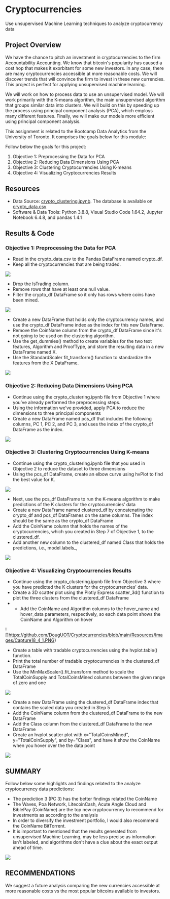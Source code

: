 # Cryptocurrencies
Use unsupervised Machine Learning techniques to analyze cryptocurrency data

## Project Overview

We have the chance to pitch an investment in cryptocurrencies to the firm Accountability Accounting. We know that bitcoin's popularity has caused a cost hop that makes it exorbitant for some new investors. In any case, there are many cryptocurrencies accessible at more reasonable costs. We will discover trends that will convince the firm to invest in these new currencies. This project is perfect for applying unsupervised machine learning.

We will work on how to process data to use an unsupervised model. We will work primarily with the K-means algorithm, the main unsupervised algorithm that groups similar data into clusters. We will build on this by speeding up the process using principal component analysis (PCA), which employs many different features. Finally, we will make our models more efficient using principal component analysis.

This assignment is related to the Bootcamp Data Analytics from the University of Toronto. It comprises the goals below for this module: 

Follow below the goals for this project:

1) Objective 1: Preprocessing the Data for PCA
2) Objective 2: Reducing Data Dimensions Using PCA
3) Objective 3: Clustering Cryptocurrencies Using K-means
4) Objective 4: Visualizing Cryptocurrencies Results

## Resources

* Data Source: [crypto_clustering.ipynb](https://github.com/DougUOT/Cryptocurrencies/blob/main/crypto_clustering.ipynb). The database is available on [crypto_data.csv](https://github.com/DougUOT/Cryptocurrencies/blob/main/Resources/crypto_data.csv) 
* Software & Data Tools: Python 3.8.8, Visual Studio Code 1.64.2, Jupyter Notebook 6.4.8, and pandas 1.4.1

## Results & Code

### Objective 1: Preprocessing the Data for PCA

  * Read in the crypto_data.csv to the Pandas DataFrame named crypto_df.
  * Keep all the cryptocurrencies that are being traded.

![](https://github.com/DougUOT/Cryptocurrencies/blob/main/Resources/Images/Capture18_1_1.PNG)

  * Drop the IsTrading column.
  * Remove rows that have at least one null value.
  * Filter the crypto_df DataFrame so it only has rows where coins have been mined.

![](https://github.com/DougUOT/Cryptocurrencies/blob/main/Resources/Images/Capture18_1_2.PNG)

  * Create a new DataFrame that holds only the cryptocurrency names, and use the crypto_df DataFrame index as the index for this new DataFrame.
  * Remove the CoinName column from the crypto_df DataFrame since it's not going to be used on the clustering algorithm.
  * Use the get_dummies() method to create variables for the two text features, Algorithm and ProofType, and store the resulting data in a new DataFrame named X.
  * Use the StandardScaler fit_transform() function to standardize the features from the X DataFrame.

![](https://github.com/DougUOT/Cryptocurrencies/blob/main/Resources/Images/Capture18_1_3.PNG)

### Objective 2: Reducing Data Dimensions Using PCA

  * Continue using the crypto_clustering.ipynb file from Objective 1 where you’ve already performed the preprocessing steps.
  * Using the information we’ve provided, apply PCA to reduce the dimensions to three principal components
  * Create a new DataFrame named pcs_df that includes the following columns, PC 1, PC 2, and PC 3, and uses the index of the crypto_df DataFrame as the index.

![](https://github.com/DougUOT/Cryptocurrencies/blob/main/Resources/Images/Capture18_2.PNG)

### Objective 3: Clustering Cryptocurrencies Using K-means

  * Continue using the crypto_clustering.ipynb file that you used in Objective 2 to reduce the dataset to three dimensions
  * Using the pcs_df DataFrame, create an elbow curve using hvPlot to find the best value for K.

![](https://github.com/DougUOT/Cryptocurrencies/blob/main/Resources/Images/Capture18_3_1.PNG)

  * Next, use the pcs_df DataFrame to run the K-means algorithm to make predictions of the K clusters for the cryptocurrencies’ data
  * Create a new DataFrame named clustered_df by concatenating the crypto_df and pcs_df DataFrames on the same columns. The index should be the same as the crypto_df DataFrame
  * Add the CoinName column that holds the names of the cryptocurrencies, which you created in Step 7 of Objective 1, to the clustered_df.
  * Add another new column to the clustered_df named Class that holds the predictions, i.e., model.labels_,

![](https://github.com/DougUOT/Cryptocurrencies/blob/main/Resources/Images/Capture18_3_2.PNG)

### Objective 4: Visualizing Cryptocurrencies Results

  * Continue using the crypto_clustering.ipynb file from Objective 3 where you have predicted the K clusters for the cryptocurrencies’ data.
  * Create a 3D scatter plot using the Plotly Express scatter_3d() function to plot the three clusters from the clustered_df DataFrame
  *  * Add the CoinName and Algorithm columns to the hover_name and hover_data parameters, respectively, so each data point shows the CoinName and Algorithm on hover

![]https://github.com/DougUOT/Cryptocurrencies/blob/main/Resources/Images/Capture18_4_1.PNG)

 
  * Create a table with tradable cryptocurrencies using the hvplot.table() function.
  * Print the total number of tradable cryptocurrencies in the clustered_df DataFrame
  * Use the MinMaxScaler().fit_transform method to scale the TotalCoinSupply and TotalCoinsMined columns between the given range of zero and one


![](https://github.com/DougUOT/Cryptocurrencies/blob/main/Resources/Images/Capture18_4_2.PNG)

  * Create a new DataFrame using the clustered_df DataFrame index that contains the scaled data you created in Step 5
  * Add the CoinName column from the clustered_df DataFrame to the new DataFrame
  * Add the Class column from the clustered_df DataFrame to the new DataFrame
  * Create an hvplot scatter plot with x="TotalCoinsMined", y="TotalCoinSupply", and by="Class", and have it show the CoinName when you hover over the the data point

![](https://github.com/DougUOT/Cryptocurrencies/blob/main/Resources/Images/Capture18_4_3.PNG)

## SUMMARY

Follow below some highlights and findings related to the analyze cryptocurrency data predictions:

* The prediction 3 (PC 3) has the better findings related the CoinName
* The Waves, Poa Network, LitecoinCash, Acute Angle Cloud and BiblePay (CoinName) are the top new cryptocurrency to recommend for investments as according to the analysis
* In order to diversify the investment portfolio, I would also recommend the CoinName BitTorrent. 
* It is important to mentioned that the results generated from unsupervised Machine Learning, may be less precise as information isn't labeled, and algorithms don't have a clue about the exact output ahead of time.

![](https://github.com/DougUOT/Cryptocurrencies/blob/main/Resources/Images/Extra%20Analysis_Module18.PNG)

## RECOMMENDATIONS

We suggest a future analysis comparing the new currencies accessible at more reasonable costs vs the most popular bitcoins available to investors.
